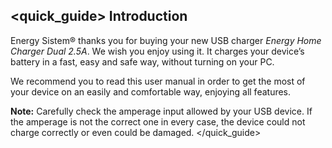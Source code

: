 ## <quick_guide> Introduction

Energy Sistem® thanks you for buying your new USB charger *Energy Home Charger Dual 2.5A*. We
wish you enjoy using it.
It charges your device’s battery in a fast, easy and safe way, without turning on your PC.

We recommend you to read this user manual in order to get the most of your device on an easily and comfortable way, enjoying all features.

**Note:** Carefully check the amperage input allowed by your USB device. If the amperage is not the
correct one in every case, the device could not charge correctly or even could be damaged.
</quick_guide>


